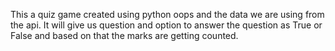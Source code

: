 This a quiz game created using python oops and the data we are using from the api. It will give us question and option to answer the question as True or False and based on that the marks are getting counted. 
